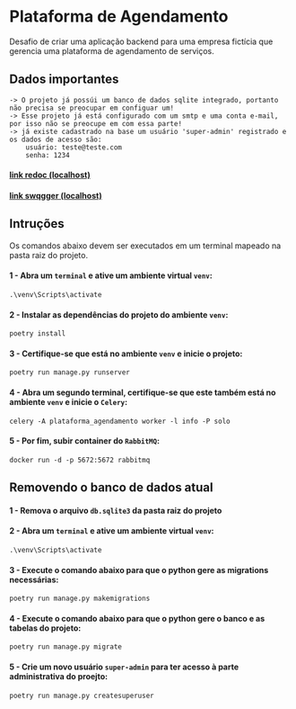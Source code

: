 # Plataforma de Agendamento

Desafio de criar uma aplicação backend para uma empresa fictícia que gerencia uma plataforma de agendamento de serviços.


## Dados importantes
```
-> O projeto já possúi um banco de dados sqlite integrado, portanto não precisa se preocupar em configuar um!
-> Esse projeto já está configurado com um smtp e uma conta e-mail, por isso não se preocupe em com essa parte!
-> já existe cadastrado na base um usuário 'super-admin' registrado e os dados de acesso são:
    usuário: teste@teste.com
    senha: 1234
```


#### [link redoc (localhost)](http://127.0.0.1:8000/redoc/)

#### [link swqgger (localhost)](http://127.0.0.1:8000/swagger/)


## Intruções


Os comandos abaixo devem ser executados em um terminal mapeado na pasta raiz do projeto.

#### 1 - Abra um `terminal` e ative um ambiente virtual `venv`:

```
.\venv\Scripts\activate
```


#### 2 - Instalar as dependências do projeto do ambiente `venv`:

```
poetry install
```



#### 3 - Certifique-se que está no ambiente `venv` e inicie o projeto:

```
poetry run manage.py runserver
```



#### 4 - Abra um segundo terminal, certifique-se que este também está no ambiente `venv` e inicie o `Celery`:

```
celery -A plataforma_agendamento worker -l info -P solo
```


#### 5 - Por fim, subir container do `RabbitMQ`:

```
docker run -d -p 5672:5672 rabbitmq
```


## Removendo o banco de dados atual


#### 1 - Remova o arquivo `db.sqlite3` da pasta raiz do projeto


#### 2 - Abra um `terminal` e ative um ambiente virtual `venv`:

```
.\venv\Scripts\activate
```

#### 3 - Execute o comando abaixo para que o python gere as migrations necessárias:

```
poetry run manage.py makemigrations
```


#### 4 - Execute o comando abaixo para que o python gere o banco e as tabelas do projeto:

```
poetry run manage.py migrate
```


#### 5 - Crie um novo usuário `super-admin` para ter acesso à parte administrativa do proejto:

```
poetry run manage.py createsuperuser
```